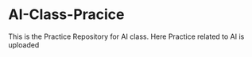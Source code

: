 # AI-Class-Pracice
This is the Practice Repository for AI class. Here Practice related to AI is uploaded
